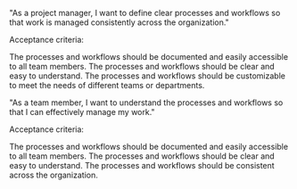 "As a project manager, I want to define clear processes and workflows so that work is managed consistently across the organization."

Acceptance criteria:

The processes and workflows should be documented and easily accessible to all team members.
The processes and workflows should be clear and easy to understand.
The processes and workflows should be customizable to meet the needs of different teams or departments.

"As a team member, I want to understand the processes and workflows so that I can effectively manage my work."

Acceptance criteria:

The processes and workflows should be documented and easily accessible to all team members.
The processes and workflows should be clear and easy to understand.
The processes and workflows should be consistent across the organization.